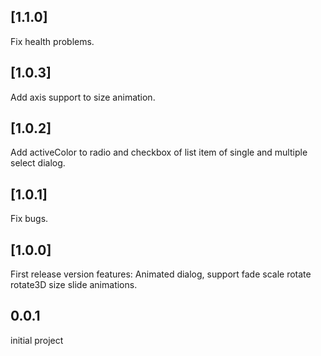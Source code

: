 ## [1.1.0]

Fix health problems.

## [1.0.3]

Add axis support to size animation.

## [1.0.2]

Add activeColor to radio and checkbox of list item of single and multiple select dialog.

## [1.0.1]

Fix bugs.

## [1.0.0]

First release version
features: Animated dialog, support fade scale rotate rotate3D size slide animations.

## 0.0.1

initial project
